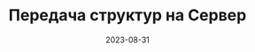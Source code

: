 ---
date: 2023-08-31
guid: 8ec4f3a7-06f0-48a1-9253-85e1a3341073
title: Передача структур на Сервер
question: "Какие сообщения будут выведены пользователю при нажатии команды?"
options:
    - Да, Да, Да
    - Да, Нет, Да
    - Да, Нет, Нет
    - Да, Да, Нет
    - Нет, Нет, Нет
correct: 2
explanation: |
    Изначально в массиве лежат ссылки на одну и туже структуру.  
    Но когда мы передаём массив на сервер, 1С каждый элемент массива создает отдельной структурой.  
    И после этого в нашем массиве новые структуры  
    Будьте осторожны со ссылками на структуры  
tags:
    - client_server
    - perems
source: https://t.me/JuniorOneS/564
images:
    - /assets/questions/2023-08-31_1_1.jpg
---